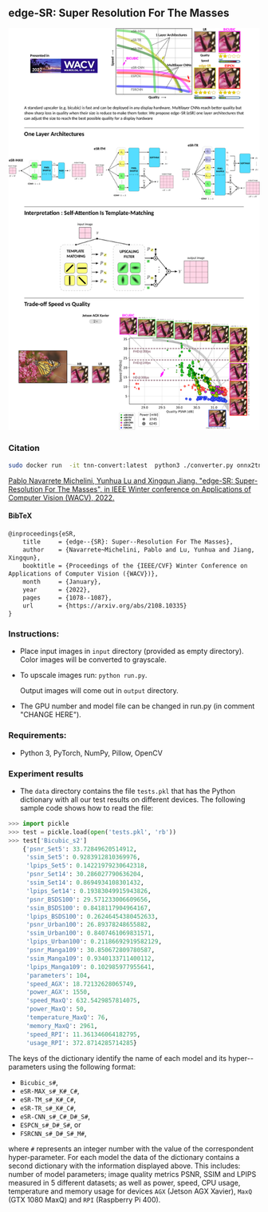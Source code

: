 ## edge-SR: Super Resolution For The Masses
<p align="center">
    <img width="1024" src="images/cover.png">
</p>

### Citation

```bash
sudo docker run  -it tnn-convert:latest  python3 ./converter.py onnx2tnn -onnx_path /home/lrf/develop/eSR/model.onnx -in "image" -optimize -v 1.0 -half
```
[Pablo Navarrete Michelini, Yunhua Lu and Xingqun Jiang. "edge-SR: Super-Resolution For The Masses", in IEEE Winter conference on Applications of Computer Vision (WACV), 2022.](https://www.researchgate.net/publication/354115710_edge-SR_Super-Resolution_For_The_Masses)

#### BibTeX
    @inproceedings{eSR,
        title     = {edge--{SR}: Super--Resolution For The Masses},
        author    = {Navarrete~Michelini, Pablo and Lu, Yunhua and Jiang, Xingqun},
        booktitle = {Proceedings of the {IEEE/CVF} Winter Conference on Applications of Computer Vision ({WACV})},
        month     = {January},
        year      = {2022},
        pages     = {1078--1087},
        url       = {https://arxiv.org/abs/2108.10335}
    }

### Instructions:
- Place input images in `input` directory (provided as empty directory). Color images will be converted to grayscale.

- To upscale images run: `python run.py`.

  Output images will come out in `output` directory.

- The GPU number and model file can be changed in run.py (in comment "CHANGE HERE").

### Requirements:
- Python 3, PyTorch, NumPy, Pillow, OpenCV

### Experiment results
- The `data` directory contains the file `tests.pkl` that has the Python dictionary with all our test results on different devices. The following sample code shows how to read the file:

```python
>>> import pickle
>>> test = pickle.load(open('tests.pkl', 'rb'))
>>> test['Bicubic_s2']
    {'psnr_Set5': 33.72849620514912,
     'ssim_Set5': 0.9283912810369976,
     'lpips_Set5': 0.14221979230642318,
     'psnr_Set14': 30.286027790636204,
     'ssim_Set14': 0.8694934108301432,
     'lpips_Set14': 0.19383049915943826,
     'psnr_BSDS100': 29.571233006609656,
     'ssim_BSDS100': 0.8418117904964167,
     'lpips_BSDS100': 0.26246454380452633,
     'psnr_Urban100': 26.89378248655882,
     'ssim_Urban100': 0.8407461069831571,
     'lpips_Urban100': 0.21186692919582129,
     'psnr_Manga109': 30.850672809780587,
     'ssim_Manga109': 0.9340133711400112,
     'lpips_Manga109': 0.102985977955641,
     'parameters': 104,
     'speed_AGX': 18.72132628065749,
     'power_AGX': 1550,
     'speed_MaxQ': 632.5429857814075,
     'power_MaxQ': 50,
     'temperature_MaxQ': 76,
     'memory_MaxQ': 2961,
     'speed_RPI': 11.361346064182795,
     'usage_RPI': 372.8714285714285}
```

The keys of the dictionary identify the name of each model and its hyper--parameters using the following format:

- `Bicubic_s#`,
- `eSR-MAX_s#_K#_C#`,
- `eSR-TM_s#_K#_C#`,
- `eSR-TR_s#_K#_C#`,
- `eSR-CNN_s#_C#_D#_S#`,
- `ESPCN_s#_D#_S#`, or
- `FSRCNN_s#_D#_S#_M#`,

where `#` represents an integer number with the value of the correspondent hyper-parameter. For each model the data of the dictionary contains a second dictionary with the information displayed above. This includes: number of model parameters; image quality metrics PSNR, SSIM and LPIPS measured in 5 different datasets; as well as power, speed, CPU usage, temperature and memory usage for devices `AGX` (Jetson AGX Xavier), `MaxQ` (GTX 1080 MaxQ) and `RPI` (Raspberry Pi 400).

